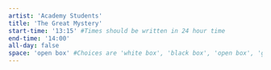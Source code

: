 ```yaml
---
artist: 'Academy Students'
title: 'The Great Mystery'
start-time: '13:15' #Times should be written in 24 hour time
end-time: '14:00'
all-day: false
space: 'open box' #Choices are 'white box', 'black box', 'open box', 'grounds'
---
```

<!-- Description -->

<!-- Bio -->
